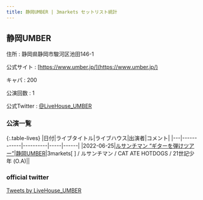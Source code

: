 ```yaml
---
title: 静岡UMBER | 3markets セットリスト統計
---
```

## 静岡UMBER

住所
:    静岡県静岡市駿河区池田146-1

公式サイト
:    [https://www.umber.jp/](https://www.umber.jp/)

キャパ
:    200

公演回数
: 1


公式Twitter
: <a href="https://twitter.com/LiveHouse_UMBER">@LiveHouse_UMBER</a>


### 公演一覧

{:.table-lives}
|日付|ライブタイトル|ライブハウス|出演者|コメント|
|---|------------|----------|-----|------|
|<span class="nowrap">2022-06-25</span>|[ルサンチマン “ギターを弾けツアー”](live021.html)|[静岡UMBER](livehouse021.html)|3markets[ ] / ルサンチマン / CAT ATE HOTDOGS / 21世記少年 (O.A)||



### official twitter

<a class="twitter-timeline" href="https://twitter.com/LiveHouse_UMBER?ref_src=twsrc%5Etfw">Tweets by LiveHouse_UMBER</a> <script async src="https://platform.twitter.com/widgets.js" charset="utf-8"></script>
